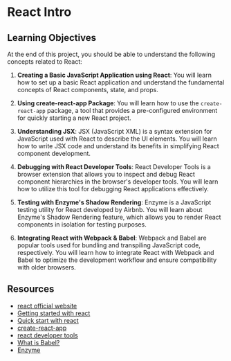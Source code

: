 # React Intro

## Learning Objectives

At the end of this project, you should be able to understand the following concepts related to React:

1. **Creating a Basic JavaScript Application using React**: You will learn how to set up a basic React application and understand the fundamental concepts of React components, state, and props.

2. **Using create-react-app Package**: You will learn how to use the `create-react-app` package, a tool that provides a pre-configured environment for quickly starting a new React project.

3. **Understanding JSX**: JSX (JavaScript XML) is a syntax extension for JavaScript used with React to describe the UI elements. You will learn how to write JSX code and understand its benefits in simplifying React component development.

4. **Debugging with React Developer Tools**: React Developer Tools is a browser extension that allows you to inspect and debug React component hierarchies in the browser's developer tools. You will learn how to utilize this tool for debugging React applications effectively.

5. **Testing with Enzyme's Shadow Rendering**: Enzyme is a JavaScript testing utility for React developed by Airbnb. You will learn about Enzyme's Shadow Rendering feature, which allows you to render React components in isolation for testing purposes.

6. **Integrating React with Webpack & Babel**: Webpack and Babel are popular tools used for bundling and transpiling JavaScript code, respectively. You will learn how to integrate React with Webpack and Babel to optimize the development workflow and ensure compatibility with older browsers.

## Resources 
- [react official website](https://react.dev/)
- [Getting started with react](https://www.taniarascia.com/getting-started-with-react/)
- [Quick start with react](https://react.dev/learn)
- [create-react-app](https://github.com/facebook/create-react-app)
- [react developer tools](https://chromewebstore.google.com/detail/react-developer-tools/fmkadmapgofadopljbjfkapdkoienihi?pli=1)
- [What is Babel?](https://babeljs.io/docs/)
- [Enzyme](https://enzymejs.github.io/enzyme/docs/api/shallow.html)